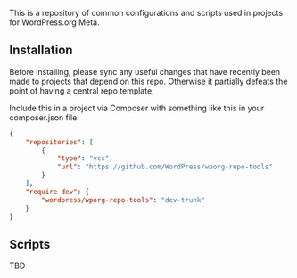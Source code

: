 This is a repository of common configurations and scripts used in projects for WordPress.org Meta.

## Installation

Before installing, please sync any useful changes that have recently been made to projects that depend on this repo. Otherwise it partially defeats the point of having a central repo template.

Include this in a project via Composer with something like this in your composer.json file:

```json
{
	"repositories": [
		{
			"type": "vcs",
			"url": "https://github.com/WordPress/wporg-repo-tools"
		}
	],
	"require-dev": {
		"wordpress/wporg-repo-tools": "dev-trunk"
	}
}
```

## Scripts

TBD
